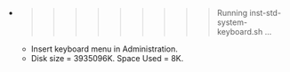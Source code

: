 * >>>>>>>>> Running inst-std-system-keyboard.sh ...
  * Insert keyboard menu in Administration.
  * Disk size = 3935096K. Space Used = 8K.
